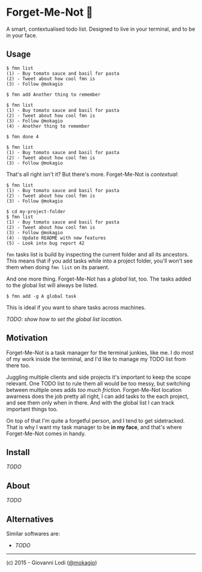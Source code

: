 # Forget-Me-Not 🌸

A smart, contextualised todo list. Designed to live in your terminal, and to be in your face.

## Usage

```
$ fmn list
(1) - Buy tomato sauce and basil for pasta
(2) - Tweet about how cool fmn is
(3) - Follow @mokagio

$ fmn add Another thing to remember

$ fmn list
(1) - Buy tomato sauce and basil for pasta
(2) - Tweet about how cool fmn is
(3) - Follow @mokagio
(4) - Another thing to remember

$ fmn done 4

$ fmn list
(1) - Buy tomato sauce and basil for pasta
(2) - Tweet about how cool fmn is
(3) - Follow @mokagio
```

That's all right isn't it? But there's more. Forget-Me-Not is *contextual*:

```
$ fmn list
(1) - Buy tomato sauce and basil for pasta
(2) - Tweet about how cool fmn is
(3) - Follow @mokagio

$ cd my-project-folder
$ fmn list
(1) - Buy tomato sauce and basil for pasta
(2) - Tweet about how cool fmn is
(3) - Follow @mokagio
(4) - Update README with new features
(5) - Look into bug report 42
```

`fmn` tasks list is build by inspecting the current folder and all its ancestors. This means that if you add tasks while into a project folder, you'll won't see them when doing `fmn list` on its paraent.

And one more thing. Forget-Me-Not has a *global* list, too. The tasks added to the global list will always be listed.

```
$ fmn add -g A global task
```

This is ideal if you want to share tasks across machines.

_TODO: show how to set the global list location._

## Motivation

Forget-Me-Not is a task manager for the terminal junkies, like me. I do most of my work inside the terminal, and I'd like to manage my TODO list from there too.

Juggling multiple clients and side projects it's important to keep the scope relevant. One TODO list to rule them all would be too messy, but switching between multiple ones adds _too much friction_. Forget-Me-Not location awarness does the job pretty all right, I can add tasks to the each project, and see them only when in there. And with the global list I can track important things too.

On top of that I'm quite a forgetful person, and I tend to get sidetracked. That is why I want my task manager to be **in my face**, and that's where Forget-Me-Not comes in handy.

## Install

_TODO_

## About

_TODO_

## Alternatives

Similar softwares are:

* _TODO_

---

(c) 2015 - Giovanni Lodi ([@mokagio](https://twitter.com/mokagio))
